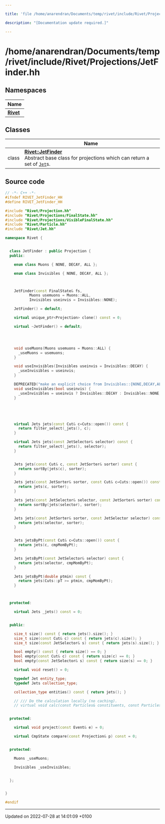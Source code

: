 ```yaml
---

title: 'file /home/anarendran/Documents/temp/rivet/include/Rivet/Projections/JetFinder.hh'

description: "[Documentation update required.]"

---
```


# /home/anarendran/Documents/temp/rivet/include/Rivet/Projections/JetFinder.hh



## Namespaces

| Name           |
| -------------- |
| **[Rivet](http://example.org/namespaces/namespacerivet/)**  |

## Classes

|                | Name           |
| -------------- | -------------- |
| class | **[Rivet::JetFinder](http://example.org/classes/classrivet_1_1jetfinder/)** <br>Abstract base class for projections which can return a set of <code><a href="http://example.org/classes/classrivet_1_1jet/">Jet</a></code>s.  |




## Source code

```cpp
// -*- C++ -*-
#ifndef RIVET_JetFinder_HH
#define RIVET_JetFinder_HH

#include "Rivet/Projection.hh"
#include "Rivet/Projections/FinalState.hh"
#include "Rivet/Projections/VisibleFinalState.hh"
#include "Rivet/Particle.hh"
#include "Rivet/Jet.hh"

namespace Rivet {


  class JetFinder : public Projection {
  public:

    enum class Muons { NONE, DECAY, ALL };

    enum class Invisibles { NONE, DECAY, ALL };



    JetFinder(const FinalState& fs,
           Muons usemuons = Muons::ALL,
           Invisibles useinvis = Invisibles::NONE);

    JetFinder() = default;

    virtual unique_ptr<Projection> clone() const = 0;

    virtual ~JetFinder() = default;




    void useMuons(Muons usemuons = Muons::ALL) {
      _useMuons = usemuons;
    }

    void useInvisibles(Invisibles useinvis = Invisibles::DECAY) {
      _useInvisibles = useinvis;
    }

    DEPRECATED("make an explicit choice from Invisibles::{NONE,DECAY,ALL}. This boolean call does not allow for ALL")
    void useInvisibles(bool useinvis) {
      _useInvisibles = useinvis ? Invisibles::DECAY : Invisibles::NONE;
    }





    virtual Jets jets(const Cut& c=Cuts::open()) const {
      return filter_select(_jets(), c);
    }

    virtual Jets jets(const JetSelector& selector) const {
      return filter_select(_jets(), selector);
    }


    Jets jets(const Cut& c, const JetSorter& sorter) const {
      return sortBy(jets(c), sorter);
    }

    Jets jets(const JetSorter& sorter, const Cut& c=Cuts::open()) const {
      return jets(c, sorter);
    }

    Jets jets(const JetSelector& selector, const JetSorter& sorter) const {
      return sortBy(jets(selector), sorter);
    }

    Jets jets(const JetSorter& sorter, const JetSelector selector) const {
      return jets(selector, sorter);
    }


    Jets jetsByPt(const Cut& c=Cuts::open()) const {
      return jets(c, cmpMomByPt);
    }

    Jets jetsByPt(const JetSelector& selector) const {
      return jets(selector, cmpMomByPt);
    }

    Jets jetsByPt(double ptmin) const {
      return jets(Cuts::pT >= ptmin, cmpMomByPt);
    }



  protected:

    virtual Jets _jets() const = 0;


  public:

    size_t size() const { return jets().size(); }
    size_t size(const Cut& c) const { return jets(c).size(); }
    size_t size(const JetSelector& s) const { return jets(s).size(); }

    bool empty() const { return size() == 0; }
    bool empty(const Cut& c) const { return size(c) == 0; }
    bool empty(const JetSelector& s) const { return size(s) == 0; }

    virtual void reset() = 0;

    typedef Jet entity_type;
    typedef Jets collection_type;

    collection_type entities() const { return jets(); }

    // /// Do the calculation locally (no caching).
    // virtual void calc(const Particles& constituents, const Particles& tagparticles=Particles()) = 0;


  protected:

    virtual void project(const Event& e) = 0;

    virtual CmpState compare(const Projection& p) const = 0;


  protected:

    Muons _useMuons;

    Invisibles _useInvisibles;


  };


}

#endif
```


-------------------------------

Updated on 2022-07-28 at 14:01:09 +0100
